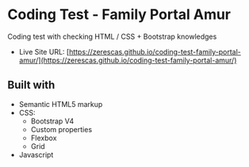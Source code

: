 # Coding Test - Family Portal Amur
Coding test with checking HTML / CSS + Bootstrap knowledges

- Live Site URL: [https://zerescas.github.io/coding-test-family-portal-amur/](https://zerescas.github.io/coding-test-family-portal-amur/)

## Built with
- Semantic HTML5 markup
- CSS:
  - Bootstrap V4
  - Custom properties
  - Flexbox
  - Grid
- Javascript
